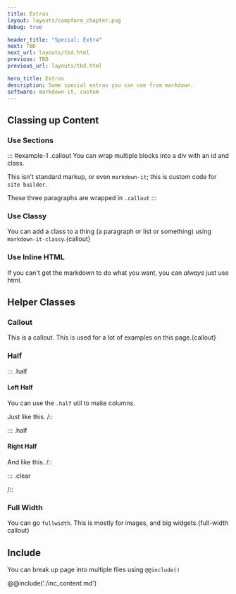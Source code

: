 ```yaml
---
title: Extras
layout: layouts/compform_chapter.pug
debug: true

header_title: "Special: Extra"
next: TBD
next_url: layouts/tbd.html
previous: TBD
previous_url: layouts/tbd.html

hero_title: Extras
description: Some special extras you can use from markdown.
software: markdown-it, custom
---
```




## Classing up Content 

### Use Sections

::: #example-1 .callout
You can wrap multiple blocks into a div with an id and class.

This isn't standard markup, or even `markdown-it`; this is custom code for `site builder`.

These three paragraphs are wrapped in `.callout`
:::


### Use Classy

You can add a class to a thing (a paragraph or list or something) using `markdown-it-classy`.{callout}


### Use Inline HTML

<div class="callout">If you can't get the markdown to do what you want, you can <em>always</em> just use html.</div>


## Helper Classes

### Callout

This is a callout. This is used for a lot of examples on this page.{callout}

### Half

::: .half
#### Left Half
You can use the `.half` util to make columns. 

Just like this.
/::

::: .half
#### Right Half
And like this.
/::

::: .clear

/::

### Full Width

You can go `fullwidth`. This is mostly for images, and big widgets.{full-width callout}


## Include

You can break up page into multiple files using ``@@include()``

@@include('./inc_content.md')